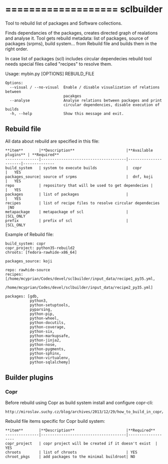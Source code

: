 ===================
sclbuilder
===================
Tool to rebuild list of packages and Software collections.

Finds dependancies of the packages, creates directed graph of realations and analyse it.
Tool gets rebuild metadata: list of packages, source of packages (srpms), build system... 
from Rebuild file and builds them in the right order.

In case list of packages (scl) includes circular dependecies rebuild tool needs special files
called "recipes" to resolve them.

Usage: mybin.py [OPTIONS] REBUILD_FILE

    Options:
      --visual / --no-visual  Enable / disable visualization of relations between
                              pacakges
      --analyse               Analyse relations between packages and print
                              circular dependencies, disable execution of builds
      -h, --help              Show this message and exit.
    
## Rebuild file

All data about rebuild are specified in this file:
    
    **item**       |**Description**                       |**Available plugins** | **Required**
    ---------------|--------------------------------------|----------------------|--------------
    build_system   | system to execute builds             |  copr                |   YES
    packages_source| source of srpms                      |  dnf, koji           |   YES
    repo           | repository that will be used to get dependecies |           |   YES
    packages       | list of packages                     |                      |   YES
    recipes        | list of recipe files to resolve circular dependecies
     |NO
    metapackage    | metapackage of scl                   |                  |SCL_ONLY
    prefix         | prefix of scl                        |                  |SCL_ONLY


Example of Rebuild file:
```
build_system: copr
copr_project: python35-rebuild2
chroots: [fedora-rawhide-x86_64]

packages_source: koji

repo: rawhide-source
recipes: [/home/mcyprian/Codes/devel/sclbuilder/input_data/recipe1_py35.yml,
          /home/mcyprian/Codes/devel/sclbuilder/input_data/recipe2_py35.yml]

packages: [gdb,
           python3,
           python-setuptools,
           pyparsing,
           python-pip,
           python-wheel,
           python-docutils,
           python-coverage,
           python-six,
           python-markupsafe,
           python-jinja2,
           python-nose,
           python-pygments,
           python-sphinx,
           python-virtualenv,
           python-sqlalchemy]
```

## Builder plugins
### Copr

Before rebuild using Copr as build system install and configure copr-cli:
    
    http://miroslav.suchy.cz/blog/archives/2013/12/29/how_to_build_in_copr/

Rebuild file items specific for Copr build system:

    **item**       |**Description**                       |**Required**
    ---------------|--------------------------------------|-------------------
    copr_project   | copr project will be created if it doesn't exist  | YES
    chroots        | list of chroots                      | YES
    chroot_pkgs    | add packages to the minimal buildroot| NO

